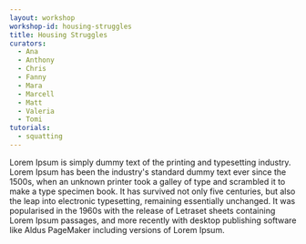 ```yaml
---
layout: workshop
workshop-id: housing-struggles
title: Housing Struggles
curators:
  - Ana
  - Anthony
  - Chris
  - Fanny
  - Mara
  - Marcell
  - Matt
  - Valeria
  - Tomi
tutorials:
  - squatting
---
```


Lorem Ipsum is simply dummy text of the printing and typesetting industry. Lorem Ipsum has been the industry's standard dummy text ever since the 1500s, when an unknown printer took a galley of type and scrambled it to make a type specimen book. It has survived not only five centuries, but also the leap into electronic typesetting, remaining essentially unchanged. It was popularised in the 1960s with the release of Letraset sheets containing Lorem Ipsum passages, and more recently with desktop publishing software like Aldus PageMaker including versions of Lorem Ipsum.
